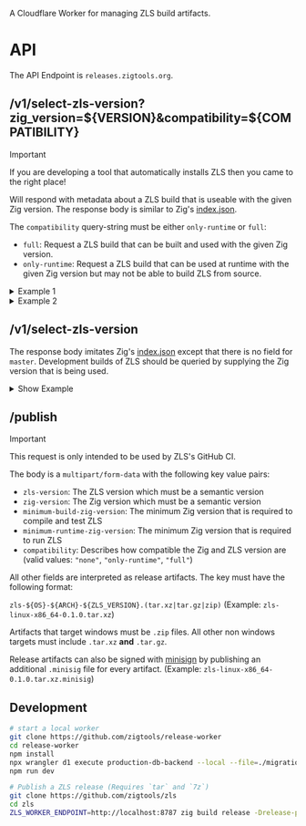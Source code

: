 A Cloudflare Worker for managing ZLS build artifacts.

# API

The API Endpoint is `releases.zigtools.org`.

## /v1/select-zls-version?zig_version=${VERSION}&compatibility=${COMPATIBILITY}

> [!IMPORTANT]
> If you are developing a tool that automatically installs ZLS then you came to the right place!

Will respond with metadata about a ZLS build that is useable with the given Zig version.
The response body is similar to Zig's [index.json](https://ziglang.org/download/index.json).

The `compatibility` query-string must be either `only-runtime` or `full`:

- `full`: Request a ZLS build that can be built and used with the given Zig version.
- `only-runtime`: Request a ZLS build that can be used at runtime with the given Zig version but may not be able to build ZLS from source.

<details>
  <summary>Example 1</summary>
  
  ```bash
  curl "https://releases.zigtools.org/v1/select-zls-version?zig_version=0.13.0-dev.7%2B73c6c13a&compatibility=only-runtime" # 0.13.0-dev.7+73c6c13a
  ```
  
  ```json
  {
    "version": "0.12.0",
    "date": "2024-04-26",
    "windows-x86_64": {
      "tarball": "https://builds.zigtools.org/zls-x86_64-windows-0.12.0.zip",
      "shasum": "9656942a98e6d582b8e1d7486d0d3523ee80b0120d4a1d0740e963e45ea88954",
      "size": "3697303"
    },
    "windows-x86": {
      "tarball": "https://builds.zigtools.org/zls-x86-windows-0.12.0.zip",
      "shasum": "4a27fa034f0d2c0f32481eb4b32e198b68115440d501b126463bfa72000c4b38",
      "size": "3850972"
    },
    "linux-x86_64": {
      "tarball": "https://builds.zigtools.org/zls-x86_64-linux-0.12.0.tar.xz",
      "shasum": "3a055bc2ead457d45d71fe16d63166ac9586beea2728ac2af12e0fd8217fbe2e",
      "size": "3241444"
    },
    "macos-x86_64": {
      "tarball": "https://builds.zigtools.org/zls-x86_64-macos-0.12.0.tar.xz",
      "shasum": "6360f923e6e9a68ad317a73bd2990bc3e445c0815ec1c914329a188385660f3a",
      "size": "1038340"
    },
    "linux-x86": {
      "tarball": "https://builds.zigtools.org/zls-x86-linux-0.12.0.tar.xz",
      "shasum": "1d9905c22787242273c6064a76032b8eb9357150c2fd24d1442c70a21f686f39",
      "size": "3308004"
    },
    "linux-aarch64": {
      "tarball": "https://builds.zigtools.org/zls-aarch64-linux-0.12.0.tar.xz",
      "shasum": "9f34884ff22791c2f7c2c7acbe7b9497c4c15321c6ce9c769346b4f4c3d73172",
      "size": "3059812"
    },
    "macos-aarch64": {
      "tarball": "https://builds.zigtools.org/zls-aarch64-macos-0.12.0.tar.xz",
      "shasum": "2e672621bfa671e25a5343b2102cd8a671bebcb7b88c9088d86eecba7bc94bac",
      "size": "913236"
    },
    "wasi-wasm32": {
      "tarball": "https://builds.zigtools.org/zls-wasm32-wasi-0.12.0.tar.xz",
      "shasum": "d81151910728a5b0bd36f0d3f135ad53b6456e5ae26e211ca99fe6156631f93c",
      "size": "2235120"
    }
  }
  ```
  
</details>

<details>
  <summary>Example 2</summary>
  
  ```bash
  curl "https://releases.zigtools.org/v1/select-zls-version?zig_version=0.30.0"
  ```
  
  ```json
  {
    "error": "ZLS 0.30.* does not exist!"
  }
  ```
  
</details>

## /v1/select-zls-version

The response body imitates Zig's [index.json](https://ziglang.org/download/index.json) except that there is no field for `master`. Development builds of ZLS should be queried by supplying the Zig version that is being used.

<details>
  <summary>Show Example</summary>
  
  ```bash
  curl "https://releases.zigtools.org/v1/select-zls-version"
  ```
  
  ```json
  {
    "0.12.0": {
      "date": "2024-04-26",
      "windows-x86_64": {
        "tarball": "https://builds.zigtools.org/zls-x86_64-windows-0.12.0.zip",
        "shasum": "9656942a98e6d582b8e1d7486d0d3523ee80b0120d4a1d0740e963e45ea88954",
        "size": "3697303"
      },
      "windows-x86": {
        "tarball": "https://builds.zigtools.org/zls-x86-windows-0.12.0.zip",
        "shasum": "4a27fa034f0d2c0f32481eb4b32e198b68115440d501b126463bfa72000c4b38",
        "size": "3850972"
      },
      "linux-x86_64": {
        "tarball": "https://builds.zigtools.org/zls-x86_64-linux-0.12.0.tar.xz",
        "shasum": "3a055bc2ead457d45d71fe16d63166ac9586beea2728ac2af12e0fd8217fbe2e",
        "size": "3241444"
      },
      "macos-x86_64": {
        "tarball": "https://builds.zigtools.org/zls-x86_64-macos-0.12.0.tar.xz",
        "shasum": "6360f923e6e9a68ad317a73bd2990bc3e445c0815ec1c914329a188385660f3a",
        "size": "1038340"
      },
      "linux-x86": {
        "tarball": "https://builds.zigtools.org/zls-x86-linux-0.12.0.tar.xz",
        "shasum": "1d9905c22787242273c6064a76032b8eb9357150c2fd24d1442c70a21f686f39",
        "size": "3308004"
      },
      "linux-aarch64": {
        "tarball": "https://builds.zigtools.org/zls-aarch64-linux-0.12.0.tar.xz",
        "shasum": "9f34884ff22791c2f7c2c7acbe7b9497c4c15321c6ce9c769346b4f4c3d73172",
        "size": "3059812"
      },
      "macos-aarch64": {
        "tarball": "https://builds.zigtools.org/zls-aarch64-macos-0.12.0.tar.xz",
        "shasum": "2e672621bfa671e25a5343b2102cd8a671bebcb7b88c9088d86eecba7bc94bac",
        "size": "913236"
      },
      "wasi-wasm32": {
        "tarball": "https://builds.zigtools.org/zls-wasm32-wasi-0.12.0.tar.xz",
        "shasum": "d81151910728a5b0bd36f0d3f135ad53b6456e5ae26e211ca99fe6156631f93c",
        "size": "2235120"
      }
    },
    "0.11.0": {
      "date": "2023-08-13",
      "windows-x86_64": {
        "tarball": "https://builds.zigtools.org/zls-x86_64-windows-0.11.0.zip",
        "shasum": "db9232d0e48adb12b0879fe774c245035bc69749ddd5e9d5271e651871cb05c8",
        "size": "3408276"
      },
      "windows-x86": {
        "tarball": "https://builds.zigtools.org/zls-x86-windows-0.11.0.zip",
        "shasum": "a86e12c17ae9724370a3ec24ddeddc2714ed168c35f1cd57b7d0f44c45f63d8d",
        "size": "3543072"
      },
      "linux-x86_64": {
        "tarball": "https://builds.zigtools.org/zls-x86_64-linux-0.11.0.tar.xz",
        "shasum": "844feab9d7180febdaa4385e32af389bdd5fa816dd475fa8d9187cdb3499b7f7",
        "size": "3443492"
      },
      "macos-x86_64": {
        "tarball": "https://builds.zigtools.org/zls-x86_64-macos-0.11.0.tar.xz",
        "shasum": "0af3e904f8430e05c6cc13d6f5016123f4a1b039d628f75f0aaa87704abf38b8",
        "size": "1026132"
      },
      "linux-x86": {
        "tarball": "https://builds.zigtools.org/zls-x86-linux-0.11.0.tar.xz",
        "shasum": "f9b905932f59ef7a7cdd3ab2b0a8f4a0b08f9465607e6895b3a76861622d3ee3",
        "size": "3397568"
      },
      "linux-aarch64": {
        "tarball": "https://builds.zigtools.org/zls-aarch64-linux-0.11.0.tar.xz",
        "shasum": "ab358ea6fe86ab95e07c6d0e7ec3d8b292617f082509165743f47bc54d6a2eff",
        "size": "3271512"
      },
      "macos-aarch64": {
        "tarball": "https://builds.zigtools.org/zls-aarch64-macos-0.11.0.tar.xz",
        "shasum": "dbc814e86f4b2a83facee1909e7f39541c0b017925ea3bd21903d75d4f5d4b45",
        "size": "864160"
      },
      "wasi-wasm32": {
        "tarball": "https://builds.zigtools.org/zls-wasm32-wasi-0.11.0.tar.xz",
        "shasum": "dbc814e86f4b2a83facee1909e7f39541c0b017925ea3bd21903d75d4f5d4b45",
        "size": "864160"
      }
    },
    "0.10.0": {
      "date": "2022-11-02",
      "windows-x86_64": {
        "tarball": "https://builds.zigtools.org/zls-x86_64-windows-0.10.0.zip",
        "shasum": "384a237d363d058812a2a484123dffbbf90f262365c39f2f22c437d1be471533",
        "size": "1583337"
      },
      "windows-x86": {
        "tarball": "https://builds.zigtools.org/zls-x86-windows-0.10.0.zip",
        "shasum": "614ea61cd656b74f45008f327e3173f23ed61d903ec9de33fe6625f920b6eb6a",
        "size": "1645096"
      },
      "linux-x86_64": {
        "tarball": "https://builds.zigtools.org/zls-x86_64-linux-0.10.0.tar.xz",
        "shasum": "aac793e730cc936b48daff1f3387d60cd074cbc0cdf226e3ff7e2a031d7aa8ed",
        "size": "1168552"
      },
      "macos-x86_64": {
        "tarball": "https://builds.zigtools.org/zls-x86_64-macos-0.10.0.tar.xz",
        "shasum": "b530a24aa284f4a8562744061c02b874eb2544f06366b280e72b2ab0345b0450",
        "size": "485864"
      },
      "linux-x86": {
        "tarball": "https://builds.zigtools.org/zls-x86-linux-0.10.0.tar.xz",
        "shasum": "ee4aba40eb222cb97e49235e38d9803d43e07bdda666420dd389a836b6d1fb52",
        "size": "1143148"
      },
      "linux-aarch64": {
        "tarball": "https://builds.zigtools.org/zls-aarch64-linux-0.10.0.tar.xz",
        "shasum": "9dee6b11c99a713e05412a1a15512facd2bed4e5e780fcefb524b0d4067f8b50",
        "size": "1091384"
      },
      "macos-aarch64": {
        "tarball": "https://builds.zigtools.org/zls-aarch64-macos-0.10.0.tar.xz",
        "shasum": "9a1d0660b53ca67727b5c3298c1b583a803855f6e6c602c3675b2a70e8a8c1c4",
        "size": "378364"
      }
    }
  }
  ```
  
</details>

## /publish

> [!IMPORTANT]
> This request is only intended to be used by ZLS's GitHub CI.

The body is a `multipart/form-data` with the following key value pairs:

- `zls-version`: The ZLS version which must be a semantic version
- `zig-version`: The Zig version which must be a semantic version
- `minimum-build-zig-version`: The minimum Zig version that is required to compile and test ZLS
- `minimum-runtime-zig-version`: The minimum Zig version that is required to run ZLS
- `compatibility`: Describes how compatible the Zig and ZLS version are (valid values: `"none"`, `"only-runtime"`, `"full"`)

All other fields are interpreted as release artifacts. The key must have the following format:

`zls-${OS}-${ARCH}-${ZLS_VERSION}.(tar.xz|tar.gz|zip)` (Example: `zls-linux-x86_64-0.1.0.tar.xz`)

Artifacts that target windows must be `.zip` files. All other non windows targets must include `.tar.xz` **and** `.tar.gz`.

Release artifacts can also be signed with [minisign](https://jedisct1.github.io/minisign/) by publishing an additional `.minisig` file for every artifact. (Example: `zls-linux-x86_64-0.1.0.tar.xz.minisig`)

## Development

```bash
# start a local worker
git clone https://github.com/zigtools/release-worker
cd release-worker
npm install
npx wrangler d1 execute production-db-backend --local --file=./migrations/0000_initial.sql
npm run dev
```

```bash
# Publish a ZLS release (Requires `tar` and `7z`)
git clone https://github.com/zigtools/zls
cd zls
ZLS_WORKER_ENDPOINT=http://localhost:8787 zig build release -Drelease-publish=success --summary all
```
